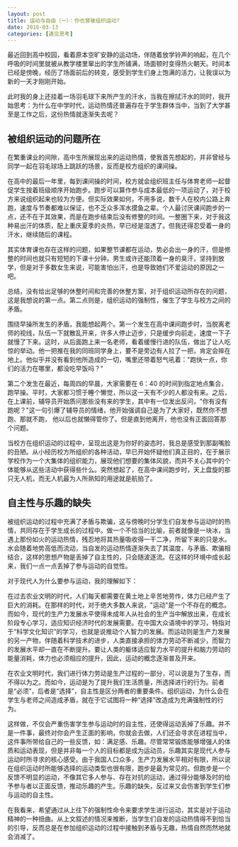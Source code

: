 ```yaml
---
layout: post
title: 运动与自由（一）：你也曾被组织运动?
date: 2016-03-13
categories: [遇见思考]
---
```


最近回到高中校园，看着原本空旷安静的运动场，伴随着放学铃声的响起，在几个呼吸的时间里就被从教学楼里窜出的学生所铺满，场面顿时变得热火朝天。时间本已经是傍晚，经历了场面前后的转变，感受到学生们身上饱满的活力，让我误以为新的一天才刚刚开始。

此时我的身上还挂着一场羽毛球下来所产生的汗水，当我在擦拭汗水的同时，我开始思考：为什么在中学时代，运动热情还普遍存在于学生群体当中，当到了大学甚至是工作之后，这份热情就逐渐失去呢？

## 被组织运动的问题所在
在繁重课业的间隙，高中生所展现出来的运动热情，使我首先想起的，并非曾经与同学一起在羽毛球场上跳跃的场景，反而是校方组织的课间操。

在高中的最后一年里，每到课间操的时间，校方就会组织班主任与体育老师一起督促学生按着班级顺序开始跑步。跑步可以算作参与成本最低的一项运动了，对于校方来说组织起来也较为方便。但实际效果如何，不用多说，数千人在校内公路上奔跑，速度与节奏都难以保证，也不乏众多浑水摸鱼之辈。个人最讨厌课间跑步的一点，还不在于其效果，而是在跑步结束后没有修整的时间。一整圈下来，对于我这种易出汗的体质，配上重庆夏季的炎热，早已经是湿透了。但我还得忍受着一身的汗水，继续随后的课程。

其实体育课也存在这样的问题，如果整节课都在运动，势必会出一身的汗，但是修整的时间也就只有短短的下课十分钟。男生或许还能顶着一身的臭汗，坚持到放学，但是对于多数女生来说，可能害怕出汗，也是导致她们不爱运动的原因之一吧。

总结，没有给出足够的休整时间和完善的休整方案，对于组织运动所存在的问题，这是我想说的第一点。第二点则是，组织运动的强制性，催生了学生与校方之间的矛盾。

围绕早操所发生的矛盾，我能想起两个。第一个发生在高中课间跑步时，当脱离老师的视线，队伍一下就散乱开来，许多人停止迈步，只是缓步向前走，速度一下子就慢了下来。这时，从后面跑上来一名老师，看着缓慢行进的队伍，做出了让人吃惊的举动。他一把推在我的同班同学身上，要不是旁边有人拉了一把，肯定会摔在地上。他似乎并没有看到他所造成的一切，嘴里还带着怒气吼着："跑快一点，你们的活力在哪里，都没吃早饭吗？"

第二个发生在最近，每周四的早晨，大家需要在 6：40 的时间到指定地点集合，跑早操。平时，大家都习惯于睡个懒觉，所以这一天有不少的人都没有来。之后，在上课前，辅导员开始质问那些没有来的学生，其中有一位发出反问，"你有没有跑呢？"这一句引爆了辅导员的情绪，他开始强调自己是为了大家好，既然你不想跑、那就不跑， 他以后也就懒得管你了。但是直到他离开，他也没有正面回答那个问题。

当校方在组织运动的过程中，呈现出这是为你好的姿态时，我总是感受到那副嘴脸的丑陋。从小经历校方所组织的各种活动，早已开始怀疑他们真正目的，在于展示学校作为一个大集体的组织能力，展现他们想要的集体风貌，而并不关心其中的个体能够从这些活动中获得些什么。突然想起了，在高中课间跑步时，天上盘旋的那只无人机，而无人机最为人所熟知的用途就是航拍了。

## 自主性与乐趣的缺失
被组织运动的过程中充满了矛盾与欺骗，这与傍晚时分学生们自发参与运动时的热情，共同存在于学生成长的过程中。做一个不恰当的比喻，前者就像是一块冰，当遇上那份如火的运动热情，残忍地将其热量吸收得一干二净，所留下来的只是水。水会随着地势高低而流动，当自发的运动热情逐渐失去了其温度，与矛盾、欺骗相结合，这样的思想产物是丢掉了自主性的，只会随波逐流。在这样的环境中成长起来，我们一点一点丢掉了参与运动的自觉性。

对于现代人为什么要参与运动，我的理解如下：

在过去农业文明的时代，人们每天都需要在黄土地上辛苦地劳作，体力已经产生了巨大的消耗。在那样的时代，对于绝大多数人来说，"运动"是一个不存在的概念。而如今，现代的生产力发展水平使得未成年人从社会的生产当中解放出来，在成长阶段专心学习，适应知识经济时代的发展需要。在中国大众语境中的学习，特指对于“科学文化知识”的学习，也就是说推动个人智力的发展。而运动则是生产力发展的另一产物，伴随着科学技术的进步，人类直接承担的体力劳动不断减少，而智力的发展水平却一直在不断提升。要让人类的躯体适应智力水平的提升和脑力劳动的能量消耗，体力也必须相应的提升，因此，运动的概念逐渐普及开来。

在农业文明时代，我们进行体力劳动是生产过程的一部分，可以说是为了生存，而不得以为之。而如今，运动是为了提升我们生活质量，所选择进行的行为。前者是“必须”，后者是“选择”，自主性是区分两者的重要条件。组织运动，为什么会在学生与老师之间造成矛盾，就在于它试图将一种“选择”改造成为充满强制性的行为。

这样做，不仅会严重伤害学生参与运动时的自主性，还使得运动丢掉了乐趣。并不是一件事，最终对你会产生正面的影响，你就会去做，人们还会寻求在进程当中，这件事所带给自己的一些反馈，如：满足感、乐趣。尽管常常锻炼能够增强人的体质和运动表现，但是并非每一个人的目标都是成为运动员，乐趣其实是现代人参与运动时所寻求的核心感受。由于我国人口众多，生产力发展水平相对有限，所以说在组织运动时所能够选择的运动类型也很有限，跑步是最为常见的。但跑步是一个反馈不明显的运动，不像其它多人参与、存在对抗的运动，通过得分能够及时的给予参与者以正面反馈，推动乐趣的产生。乐趣的缺失，反过来又会伤害到学生们参与运动的自主性。

在我看来，希望通过从上往下的强制性命令来要求学生进行运动，其实是对于运动精神的一种扭曲。从上文叙述的情况来推断，当学生们自发的运动热情得不到恰当的引导，反而总是在参加组织运动的过程中接触到矛盾与无趣，热情自然而然地就会消减了。
